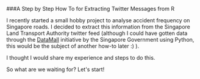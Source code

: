 ###A Step by Step How To for Extracting Twitter Messages from R

I recently started a small hobby project to analyse accident frequency on Singapore roads.
I decided to extract this information from the Singapore Land Transport Authority twitter feed
(although I could have gotten data through the [DataMall](http://www.mytransport.sg/content/mytransport/home/dataMall.html) initiative by the Singapore Government
using Python, this would be the subject of another how-to later :) ).

I thought I would share my experience and steps to do this.

So what are we waiting for? Let's start!

